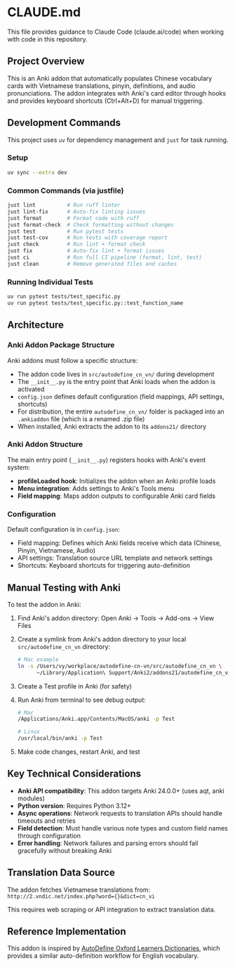 # CLAUDE.md

This file provides guidance to Claude Code (claude.ai/code) when working with code in this repository.

## Project Overview

This is an Anki addon that automatically populates Chinese vocabulary cards with Vietnamese translations, pinyin, definitions, and audio pronunciations. The addon integrates with Anki's card editor through hooks and provides keyboard shortcuts (Ctrl+Alt+D) for manual triggering.

## Development Commands

This project uses `uv` for dependency management and `just` for task running.

### Setup

```bash
uv sync --extra dev
```

### Common Commands (via justfile)

```bash
just lint          # Run ruff linter
just lint-fix      # Auto-fix linting issues
just format        # Format code with ruff
just format-check  # Check formatting without changes
just test          # Run pytest tests
just test-cov      # Run tests with coverage report
just check         # Run lint + format check
just fix           # Auto-fix lint + format issues
just ci            # Run full CI pipeline (format, lint, test)
just clean         # Remove generated files and caches
```

### Running Individual Tests

```bash
uv run pytest tests/test_specific.py
uv run pytest tests/test_specific.py::test_function_name
```

## Architecture

### Anki Addon Package Structure

Anki addons must follow a specific structure:

- The addon code lives in `src/autodefine_cn_vn/` during development
- The `__init__.py` is the entry point that Anki loads when the addon is activated
- `config.json` defines default configuration (field mappings, API settings, shortcuts)
- For distribution, the entire `autodefine_cn_vn/` folder is packaged into an `.ankiaddon` file (which is a renamed .zip file)
- When installed, Anki extracts the addon to its `addons21/` directory

### Anki Addon Structure

The main entry point (`__init__.py`) registers hooks with Anki's event system:

- **profileLoaded hook**: Initializes the addon when an Anki profile loads
- **Menu integration**: Adds settings to Anki's Tools menu
- **Field mapping**: Maps addon outputs to configurable Anki card fields

### Configuration

Default configuration is in `config.json`:

- Field mapping: Defines which Anki fields receive which data (Chinese, Pinyin, Vietnamese, Audio)
- API settings: Translation source URL template and network settings
- Shortcuts: Keyboard shortcuts for triggering auto-definition

## Manual Testing with Anki

To test the addon in Anki:

1. Find Anki's addon directory: Open Anki → Tools → Add-ons → View Files
2. Create a symlink from Anki's addon directory to your local `src/autodefine_cn_vn` directory:
   ```bash
   # Mac example
   ln -s /Users/vy/workplace/autodefine-cn-vn/src/autodefine_cn_vn \
         ~/Library/Application\ Support/Anki2/addons21/autodefine_cn_vn
   ```
3. Create a Test profile in Anki (for safety)
4. Run Anki from terminal to see debug output:

   ```bash
   # Mac
   /Applications/Anki.app/Contents/MacOS/anki -p Test

   # Linux
   /usr/local/bin/anki -p Test
   ```

5. Make code changes, restart Anki, and test

## Key Technical Considerations

- **Anki API compatibility**: This addon targets Anki 24.0.0+ (uses aqt, anki modules)
- **Python version**: Requires Python 3.12+
- **Async operations**: Network requests to translation APIs should handle timeouts and retries
- **Field detection**: Must handle various note types and custom field names through configuration
- **Error handling**: Network failures and parsing errors should fail gracefully without breaking Anki

## Translation Data Source

The addon fetches Vietnamese translations from: `http://2.vndic.net/index.php?word={}&dict=cn_vi`

This requires web scraping or API integration to extract translation data.

## Reference Implementation

This addon is inspired by [AutoDefine Oxford Learners Dictionaries](https://github.com/artyompetrov/AutoDefine_oxfordlearnersdictionaries), which provides a similar auto-definition workflow for English vocabulary.
